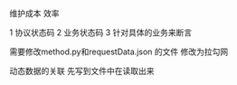 维护成本
效率

1 协议状态码
2 业务状态码
3 针对具体的业务来断言


需要修改method.py和requestData.json 的文件 修改为拉勾网


动态数据的关联
先写到文件中在读取出来